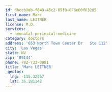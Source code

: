 ```yaml
---
id: dbccb8ab-f848-45c2-85f0-876e00f83205
first_name: Marc
last_name: LEITNER
license: M.D.
services:
  - neonatal-perinatal-medicine
category: doctors
address: '653 North Town Center Dr   Ste 112'
city: 'Las Vegas'
state: NV
zip: '89144'
phone: 702-733-0981
title: 'Marc LEITNER'
_geoloc:
  lng: -115.32557
  lat: 36.181142
---
```

